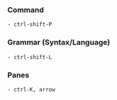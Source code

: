 ### Command
	- ctrl-shift-P

### Grammar (Syntax/Language)
	- ctrl-shift-L

### Panes
	- ctrl-K, arrow
	